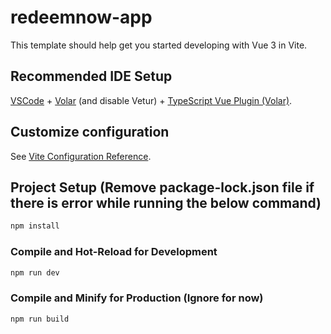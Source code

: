 # redeemnow-app

This template should help get you started developing with Vue 3 in Vite.

## Recommended IDE Setup

[VSCode](https://code.visualstudio.com/) + [Volar](https://marketplace.visualstudio.com/items?itemName=Vue.volar) (and disable Vetur) + [TypeScript Vue Plugin (Volar)](https://marketplace.visualstudio.com/items?itemName=Vue.vscode-typescript-vue-plugin).

## Customize configuration

See [Vite Configuration Reference](https://vitejs.dev/config/).

## Project Setup (Remove package-lock.json file if there is error while running the below command)

```sh
npm install
```

### Compile and Hot-Reload for Development

```sh
npm run dev
```

### Compile and Minify for Production (Ignore for now)

```sh
npm run build
```
